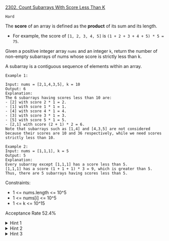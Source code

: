 [2302. Count Subarrays With Score Less Than K](https://leetcode.com/problems/count-subarrays-with-score-less-than-k/)

`Hard`

The **score** of an array is defined as the **product** of its sum and its length.

- For example, the score of `[1, 2, 3, 4, 5]` is `(1 + 2 + 3 + 4 + 5) * 5 = 75`.

Given a positive integer array `nums` and an integer `k`, return the number of non-empty subarrays of nums whose score is strictly less than k.

A subarray is a contiguous sequence of elements within an array.

```
Example 1:

Input: nums = [2,1,4,3,5], k = 10
Output: 6
Explanation:
The 6 subarrays having scores less than 10 are:
- [2] with score 2 * 1 = 2.
- [1] with score 1 * 1 = 1.
- [4] with score 4 * 1 = 4.
- [3] with score 3 * 1 = 3. 
- [5] with score 5 * 1 = 5.
- [2,1] with score (2 + 1) * 2 = 6.
Note that subarrays such as [1,4] and [4,3,5] are not considered because their scores are 10 and 36 respectively, while we need scores strictly less than 10.

Example 2:
Input: nums = [1,1,1], k = 5
Output: 5
Explanation:
Every subarray except [1,1,1] has a score less than 5.
[1,1,1] has a score (1 + 1 + 1) * 3 = 9, which is greater than 5.
Thus, there are 5 subarrays having scores less than 5.
``` 

Constraints:

- 1 <= nums.length <= 10^5
- 1 <= nums[i] <= 10^5
- 1 <= k <= 10^15

Acceptance Rate
52.4%

<details>
<summary>Hint 1</summary>

If we add an element to a list of elements, how will the score change?

</details>

<details>
<summary>Hint 2</summary>

How can we use this to determine the number of subarrays with score less than k in a given range?

</details>

<details>
<summary>Hint 3</summary>

How can we use “Two Pointers” to generalize the solution, and thus count all possible subarrays?

</details>